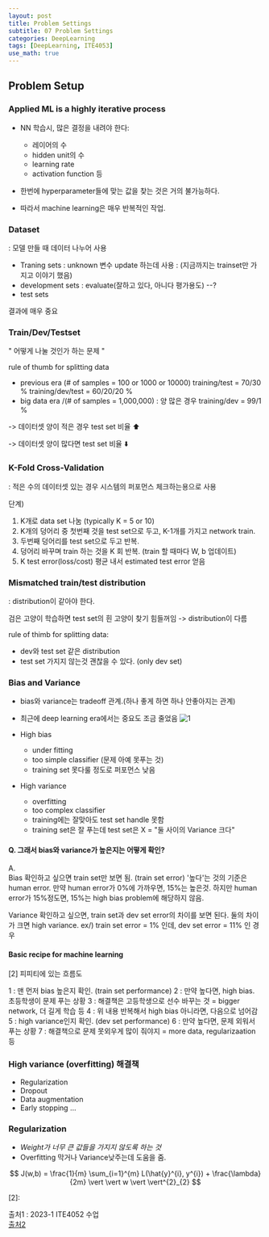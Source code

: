 ```yaml
---
layout: post
title: Problem Settings
subtitle: 07 Problem Settings
categories: DeepLearning
tags: [DeepLearning, ITE4053]
use_math: true
---
```


## Problem Setup

### Applied ML is a highly iterative process

- NN 학습시, 많은 결정을 내려야 한다:
    - 레이어의 수
    - hidden unit의 수
    - learning rate
    - activation function 등

- 한번에 hyperparameter들에 맞는 값을 찾는 것은 거의 불가능하다.

- 따라서 machine learning은 매우 반복적인 작업.

### Dataset
: 모델 만들 때 데이터 나누어 사용

- Traning sets
    : unknown 변수 update 하는데 사용
    : (지금까지는 trainset만 가지고 이야기 했음)
- development sets
    : evaluate(잘하고 있다, 아니다 평가용도)   --?
- test sets 

결과에 매우 중요

### Train/Dev/Testset

" 어떻게 나눌 것인가 하는 문제 "

rule of thumb for splitting data
- previous era (# of samples = 100 or 1000 or 10000)
    training/test = 70/30 %
    training/dev/test = 60/20/20 %
- big data era /(# of samples = 1,000,000) : 양 많은 경우
    training/dev = 99/1 %

-> 데이터셋 양이 적은 경우 test set 비율 ⬆️ 

-> 데이터셋 양이 많다면 test set 비율 ⬇️


### K-Fold Cross-Validation

: 적은 수의 데이터셋 있는 경우
시스템의 퍼포먼스 체크하는용으로 사용

단계\)
1. K개로 data set 나눔 (typically K = 5 or 10)
2. K개의 덩어리 중 첫번째 것을 test set으로 두고, K-1개를 가지고 network train.
3. 두번째 덩어리를 test set으로 두고 반복.
4. 덩어리 바꾸며 train 하는 것을 K 회 반복. (train 할 때마다 W, b 업데이트)
5. K test error(loss/cost) 평균 내서 estimated test error 얻음


### Mismatched train/test distribution
: distribution이 같아야 한다.

검은 고양이 학습하면 test set의 흰 고양이 찾기 힘들꺼임
-> distribution이 다름

rule of thimb for splitting data:
- dev와 test set 같은 distribution
- test set 가지지 않는것 괜찮을 수 있다. (only dev set)

### Bias and Variance 

- bias와 variance는 tradeoff 관계.(하나 좋게 하면 하나 안좋아지는 관계)
- 최근에 deep learning era에서는 중요도 조금 줄었음
![1][1]  

- High bias
    - under fitting
    - too simple classifier (문제 아예 못푸는 것)
    - training set 못다룰 정도로 퍼포먼스 낮음

- High variance
    - overfitting
    - too complex classifier
    - training에는 잘맞아도 test set handle 못함
    - training set은 잘 푸는데 test set은 X = "둘 사이의 Variance 크다"

#### Q. 그래서 bias와 variance가 높은지는 어떻게 확인?
A.   
Bias 확인하고 싶으면 train set만 보면 됨. (train set error)
'높다'는 것의 기준은 human error.
    만약 human error가 0%에 가까우면, 15%는 높은것.
    하지만 human error가 15%정도면, 15%는 high bias problem에 해당하지 않음.

Variance 확인하고 싶으면, train set과 dev set error의 차이를 보면 된다.
둘의 차이가 크면 high variance.
ex/) train set error = 1% 인데, dev set error = 11% 인 경우

#### Basic recipe for machine learning
[2] 피피티에 있는 흐름도

1 : 맨 먼저 bias 높은지 확인. (train set performance)
2 : 만약 높다면, high bias. 초등학생이 문제 푸는 상황
3 : 해결책은 고등학생으로 선수 바꾸는 것 = bigger network, 더 길게 학습 등
4 : 위 내용 반복해서 high bias 아니라면, 다음으로 넘어감
5 : high variance인지 확인. (dev set performance)
6 : 만약 높다면, 문제 외워서 푸는 상황
7 : 해결책으로 문제 못외우게 많이 줘야지 = more data, regularizaation 등   

### High variance (overfitting) 해결책
- Regularization
- Dropout
- Data augmentation
- Early stopping
...

### Regularization
- *Weight가 너무 큰 값들을 가지지 않도록 하는 것*
- Overfitting 막거나 Variance낮주는데 도움을 줌.

$$ J(w,b) = \frac{1}{m} \sum_{i=1}^{m} L(\hat{y}^{i}, y^{i}) + \frac{\lambda}{2m} \vert \vert w \vert \vert^{2}_{2} $$





[1]: https://github.com/yoominlee/img/blob/main/2023-03-27-Ch07_1Problem%20Settings/1.jpg
[2]: 


출처1 : 2023-1 ITE4052 수업  
[출처2](https://lsjsj92.tistory.com/391)







